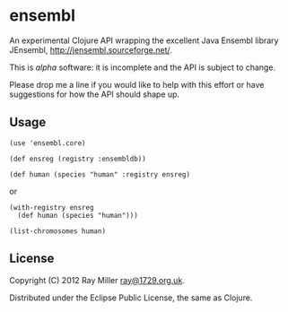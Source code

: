 # ensembl

An experimental Clojure API wrapping the excellent Java Ensembl
library JEnsembl, <http://jensembl.sourceforge.net/>.

This is *alpha* software: it is incomplete and the API is subject to
change.

Please drop me a line if you would like to help with this effort or
have suggestions for how the API should shape up.

## Usage

    (use 'ensembl.core)
 
    (def ensreg (registry :ensembldb))

    (def human (species "human" :registry ensreg)

or

    (with-registry ensreg
      (def human (species "human")))

    (list-chromosomes human)

## License

Copyright (C) 2012 Ray Miller <ray@1729.org.uk>.

Distributed under the Eclipse Public License, the same as Clojure.
